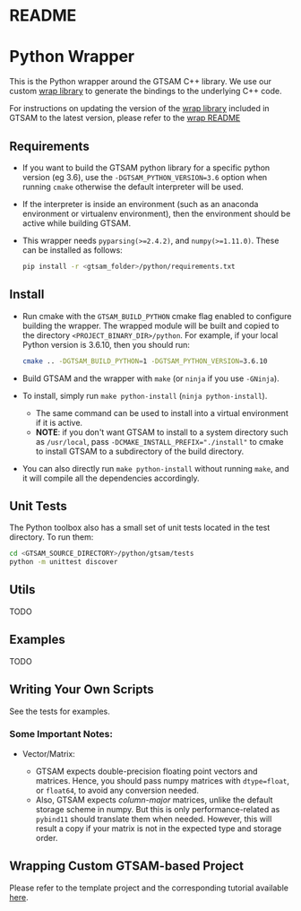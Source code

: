 # README

# Python Wrapper

This is the Python wrapper around the GTSAM C++ library. We use our custom [wrap library](https://github.com/borglab/wrap) to generate the bindings to the underlying C++ code.

For instructions on updating the version of the [wrap library](https://github.com/borglab/wrap) included in GTSAM to the latest version, please refer to the [wrap README](https://github.com/borglab/wrap/blob/master/README.md#git-subtree-and-contributing)

## Requirements

- If you want to build the GTSAM python library for a specific python version (eg 3.6),
  use the `-DGTSAM_PYTHON_VERSION=3.6` option when running `cmake` otherwise the default interpreter will be used.
- If the interpreter is inside an environment (such as an anaconda environment or virtualenv environment),
  then the environment should be active while building GTSAM.
- This wrapper needs `pyparsing(>=2.4.2)`, and `numpy(>=1.11.0)`. These can be installed as follows:

  ```bash
  pip install -r <gtsam_folder>/python/requirements.txt
  ```

## Install

- Run cmake with the `GTSAM_BUILD_PYTHON` cmake flag enabled to configure building the wrapper. The wrapped module will be built and copied to the directory `<PROJECT_BINARY_DIR>/python`. For example, if your local Python version is 3.6.10, then you should run:
  ```bash
  cmake .. -DGTSAM_BUILD_PYTHON=1 -DGTSAM_PYTHON_VERSION=3.6.10
  ```
- Build GTSAM and the wrapper with `make` (or `ninja` if you use `-GNinja`).

- To install, simply run `make python-install` (`ninja python-install`).
  - The same command can be used to install into a virtual environment if it is active.
  - **NOTE**: if you don't want GTSAM to install to a system directory such as `/usr/local`, pass `-DCMAKE_INSTALL_PREFIX="./install"` to cmake to install GTSAM to a subdirectory of the build directory.

- You can also directly run `make python-install` without running `make`, and it will compile all the dependencies accordingly.

## Unit Tests

The Python toolbox also has a small set of unit tests located in the
test directory. To run them:

  ```bash
  cd <GTSAM_SOURCE_DIRECTORY>/python/gtsam/tests
  python -m unittest discover
  ```

## Utils

TODO

## Examples

TODO

## Writing Your Own Scripts

See the tests for examples.

### Some Important Notes:

- Vector/Matrix:

  - GTSAM expects double-precision floating point vectors and matrices.
    Hence, you should pass numpy matrices with `dtype=float`, or `float64`, to avoid any conversion needed.
  - Also, GTSAM expects _column-major_ matrices, unlike the default storage
    scheme in numpy. But this is only performance-related as `pybind11` should translate them when needed. However, this will result a copy if your matrix is not in the expected type
    and storage order.

## Wrapping Custom GTSAM-based Project

Please refer to the template project and the corresponding tutorial available [here](https://github.com/borglab/GTSAM-project-python).
